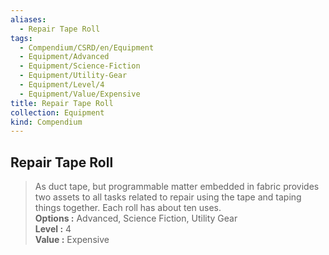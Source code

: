 ```yaml
---
aliases:
  - Repair Tape Roll
tags:
  - Compendium/CSRD/en/Equipment
  - Equipment/Advanced
  - Equipment/Science-Fiction
  - Equipment/Utility-Gear
  - Equipment/Level/4
  - Equipment/Value/Expensive
title: Repair Tape Roll
collection: Equipment
kind: Compendium
---
```

## Repair Tape Roll  
  
>As duct tape, but programmable matter embedded in fabric provides two assets to all tasks related to repair using the tape and taping things together. Each roll has about ten uses.  
> **Options :** Advanced, Science Fiction, Utility Gear  
> **Level :** 4  
> **Value :** Expensive